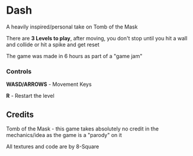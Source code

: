 # Dash
A heavily inspired/personal take on Tomb of the Mask

There are **3 Levels to play**, after moving, you don't stop until you hit a wall and collide or hit a spike and get reset

The game was made in 6 hours as part of a "game jam"

### Controls
**WASD/ARROWS** - Movement Keys

**R** - Restart the level



## Credits
Tomb of the Mask - this game takes absolutely no credit in the mechanics/idea as the game is a "parody" on it


All textures and code are by 8-Square
